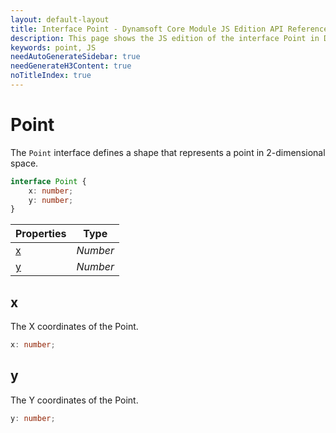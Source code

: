 ```yaml
---
layout: default-layout
title: Interface Point - Dynamsoft Core Module JS Edition API Reference
description: This page shows the JS edition of the interface Point in Dynamsoft Core Module.
keywords: point, JS
needAutoGenerateSidebar: true
needGenerateH3Content: true
noTitleIndex: true
---
```


# Point

The `Point` interface defines a shape that represents a point in 2-dimensional space.

```typescript
interface Point {
    x: number;
    y: number;
}
```

| Properties | Type |
|---------- | ---- |
| [x](#x) | *Number* |
| [y](#y) | *Number* |

## x

The X coordinates of the Point.

```typescript
x: number;
```

## y

The Y coordinates of the Point.

```typescript
y: number;
```